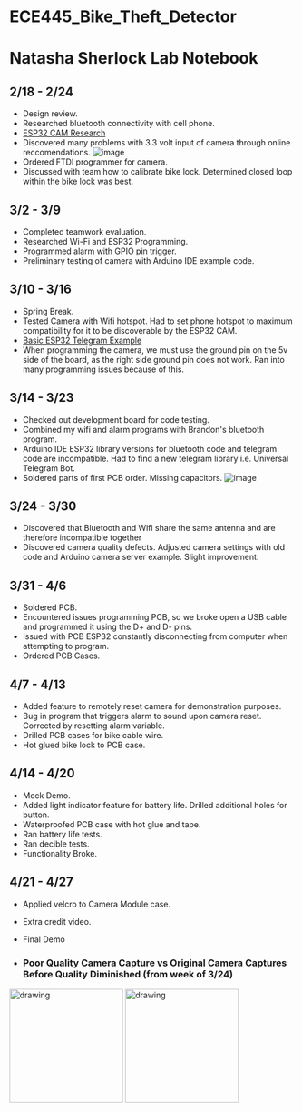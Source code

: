 # ECE445_Bike_Theft_Detector
# Natasha Sherlock Lab Notebook
## 2/18 - 2/24
- Design review.
- Researched bluetooth connectivity with cell phone.
- [ESP32 CAM Research](https://randomnerdtutorials.com/esp32-cam-ai-thinker-pinout/)
- Discovered many problems with 3.3 volt input of camera through online reccomendations.
![image](https://github.com/natasha-sherlock/ECE445_Bike_Theft_Detector/assets/156775876/11ba540a-e1da-436e-9d32-f363bf612222)
- Ordered FTDI programmer for camera.
- Discussed with team how to calibrate bike lock. Determined closed loop within the bike lock was best.
## 3/2 - 3/9
- Completed teamwork evaluation.
- Researched Wi-Fi and ESP32 Programming.
- Programmed alarm with GPIO pin trigger.
- Preliminary testing of camera with Arduino IDE example code.
## 3/10 - 3/16 
- Spring Break.
- Tested Camera with Wifi hotspot. Had to set phone hotspot to maximum compatibility for it to be discoverable by the ESP32 CAM.
- [Basic ESP32 Telegram Example](https://www.youtube.com/watch?v=v36c7-s3jvA&t=270s&ab_channel=ViralScience-ThehomeofCreativity)
- When programming the camera, we must use the ground pin on the 5v side of the board, as the right side ground pin does not work. Ran into many programming issues because of this.
## 3/14 - 3/23
- Checked out development board for code testing.
- Combined my wifi and alarm programs with Brandon's bluetooth program.  
- Arduino IDE ESP32 library versions for bluetooth code and telegram code are incompatible. Had to find a new telegram library i.e. Universal Telegram Bot.
- Soldered parts of first PCB order. Missing capacitors. 
![image](https://github.com/natasha-sherlock/ECE445_Bike_Theft_Detector/assets/156775876/6de475d4-0aa1-428e-9315-8eb3531c7928)
## 3/24 - 3/30 
- Discovered that Bluetooth and Wifi share the same antenna and are therefore incompatible together
- Discovered camera quality defects. Adjusted camera settings with old code and Arduino camera server example. Slight improvement.
## 3/31 - 4/6
- Soldered PCB.
- Encountered issues programming PCB, so we broke open a USB cable and programmed it using the D+ and D- pins.
-  Issued with PCB ESP32 constantly disconnecting from computer when attempting to program.
- Ordered PCB Cases.
## 4/7 - 4/13
- Added feature to remotely reset camera for demonstration purposes.
- Bug in program that triggers alarm to sound upon camera reset. Corrected by resetting alarm variable.
- Drilled PCB cases for bike cable wire.
- Hot glued bike lock to PCB case.
## 4/14 - 4/20
- Mock Demo.
- Added light indicator feature for battery life. Drilled additional holes for button.
- Waterproofed PCB case with hot glue and tape.
- Ran battery life tests.
- Ran decible tests.
- Functionality Broke.
## 4/21 - 4/27
- Applied velcro to Camera Module case.
- Extra credit video.
- Final Demo

-  ### Poor Quality Camera Capture vs Original Camera Captures Before Quality Diminished (from week of 3/24)
<img src="https://github.com/natasha-sherlock/ECE445_Bike_Theft_Detector/assets/156775876/2093caae-9c16-4ee8-aee6-8bf0e01d49a0" alt="drawing" width="200">
<img src="https://github.com/natasha-sherlock/ECE445_Bike_Theft_Detector/assets/156775876/36271505-35a5-44d9-821f-e741b687f039" alt="drawing" width="200">
